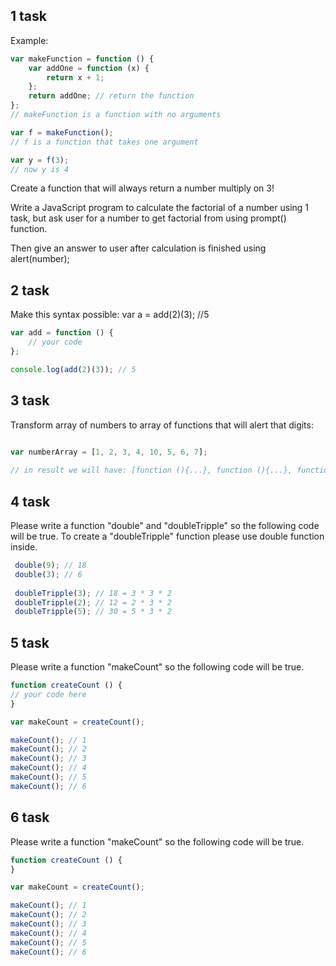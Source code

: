 ## 1 task

Example:

```javascript
var makeFunction = function () {
    var addOne = function (x) {
        return x + 1;
    };
    return addOne; // return the function
};
// makeFunction is a function with no arguments

var f = makeFunction();
// f is a function that takes one argument

var y = f(3);
// now y is 4
```

Create a function that will always return a number multiply on 3!

Write a JavaScript program to calculate the factorial of a number using 1 task, but ask user for a number to get factorial from using prompt() function.

Then give an answer to user after calculation is finished using alert(number);

## 2 task

Make this syntax possible: var a = add(2)(3); //5

```javascript
var add = function () {
    // your code
};

console.log(add(2)(3)); // 5

```

## 3 task 

Transform array of numbers to array of functions that will alert that digits:

```javascript
 
var numberArray = [1, 2, 3, 4, 10, 5, 6, 7];

// in result we will have: [function (){...}, function (){...}, function (){...}, function (){...}]
```

## 4 task 

Please write a function "double" and "doubleTripple" so the following code will be true.
To create a "doubleTripple" function please use double function inside.

```javascript
 double(9); // 18
 double(3); // 6
 
 doubleTripple(3); // 18 = 3 * 3 * 2
 doubleTripple(2); // 12 = 2 * 3 * 2
 doubleTripple(5); // 30 = 5 * 3 * 2
```

## 5 task 

Please write a function "makeCount" so the following code will be true.

```javascript
function createCount () {
// your code here
}

var makeCount = createCount();

makeCount(); // 1
makeCount(); // 2
makeCount(); // 3
makeCount(); // 4
makeCount(); // 5
makeCount(); // 6

```

## 6 task 

Please write a function "makeCount" so the following code will be true.

```javascript
function createCount () {
}

var makeCount = createCount();

makeCount(); // 1
makeCount(); // 2
makeCount(); // 3
makeCount(); // 4
makeCount(); // 5
makeCount(); // 6

```
